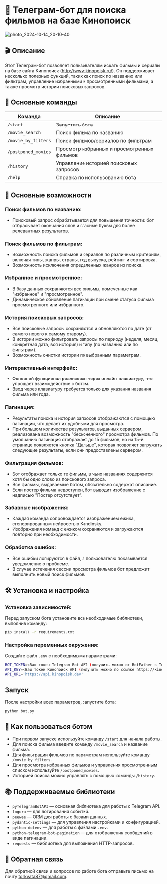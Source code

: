 # 🤖 Телеграм-бот для поиска фильмов на базе Кинопоиск
![photo_2024-10-14_20-10-40](https://github.com/user-attachments/assets/e90b1509-49b9-4d79-8b9c-b6f1c1c830c4)

## 🎬 Описание
Этот Телеграм-бот позволяет пользователям искать фильмы и сериалы на базе сайта Кинопоиск (http://www.kinopoisk.ru/). Он поддерживает несколько полезных функций, таких как поиск по названию или фильтрам, управление избранными и просмотренными фильмами, а также просмотр истории поисковых запросов.

## 📜 Основные команды
| Команда             | Описание                                   |
|---------------------|--------------------------------------------|
| `/start`            | Запустить бота                             |
| `/movie_search`     | Поиск фильма по названию                   |
| `/movie_by_filters` | Поиск фильмов/сериалов по фильтрам         |
| `/postponed_movies` | Просмотр избранных и просмотренных фильмов |
| `/history`          | Управление историей поисковых запросов     |
| `/help`             | Справка по использованию бота              |

## 🚀 Основные возможности

### Поиск фильмов по названию:
- Поисковый запрос обрабатывается для повышения точности: бот отбрасывает окончания слов и гласные буквы для более релевантных результатов.

### Поиск фильмов по фильтрам:
- Возможность поиска фильмов и сериалов по различным критериям, включая типы, жанры, страны, год выпуска, рейтинг и сортировка.
- Возможность исключения определенных жанров из поиска.

### Избранное и просмотренное:
- В базу данных сохраняются все фильмы, помеченные как "избранное" и "просмотренное".
- Динамическое обновление пагинации при смене статуса фильма просмотренного или избранного.

### История поисковых запросов:
- Все поисковые запросы сохраняются и обновляются по дате (от самого нового к самому старому).
- В истории можно фильтровать запросы по периоду (неделя, месяц, конкретная дата, вся история) и типу (по названию или по фильтрам).
- Возможность очистки истории по выбранным параметрам.

### Интерактивный интерфейс:
- Основной функционал реализован через инлайн-клавиатуру, что упрощает взаимодействие с ботом.
- Ввод через клавиатуру требуется только для указания названия фильма или года.

### Пагинация:
- Результаты поиска и история запросов отображаются с помощью пагинации, что делает их удобными для просмотра.
- При большом количестве результатов, выданных сервером, реализована возможность "бесконечного" просмотра фильмов. По умолчанию пагинация отображает до 15 фильмов, но на 15-й странице появляется кнопка "Дальше", которая позволяет загружать следующие результаты, если они предоставлены сервером.

### Фильтрация фильмов:
- Бот отображает только те фильмы, в чьих названиях содержится хотя бы одно слово из поискового запроса.
- Все фильмы, выдаваемые ботом, обязательно содержат описание.
- Если постер фильма недоступен, бот выводит изображение с надписью "Постер отсутствует".

### Забавные изображения:
- Каждая команда сопровождается изображением ежика, сгенерированным нейросетью Kandinsky.
- Изображения команд с ежиком сохраняются и загружаются повторно при необходимости.

### Обработка ошибок:
- Все ошибки логируются в файл, а пользователю показывается уведомление о проблеме.
- В случае истечения сессии просмотра фильмов бот предложит выполнить новый поиск фильмов.

## 🛠 Установка и настройка

### Установка зависимостей:
Перед запуском бота установите все необходимые библиотеки, выполнив команду:

```bash
pip install -r requirements.txt
```
### Настройка переменных окружения:
Создайте файл `.env` с необходимыми параметрами:
```bash
BOT_TOKEN=<Ваш токен Telegram Bot API (получить можно от BotFather в Телеграм)>
API_KEY=<Ваш токен Кинопоиск API (получить можно по ссылке https://kinopoisk.dev/)>
API_URL='https://api.kinopoisk.dev'
```
## Запуск
После настройки всех параметров, запустите бота:
```bash
python bot.py
```
## 🤖 Как пользоваться ботом
- При первом запуске используйте команду `/start` для начала работы.
- Для поиска фильма введите команду `/movie_search` и название фильма.
- Для фильтрации фильмов по параметрам используйте команду `/movie_by_filters`.
- Для просмотра избранных фильмов и управления просмотренным списком используйте `/postponed_movies`.
- Историей поиска можно управлять с помощью команды `/history`.

## 📚 Поддерживаемые библиотеки
- `pyTelegramBotAPI` — основная библиотека для работы с Telegram API.
- `loguru` — для логирования событий.
- `peewee` — ORM для работы с базами данных.
- `pydantic-settings` — для управления настройками и конфигурацией.
- `python-dotenv` — для работы с файлами `.env`.
- `python-telegram-bot-pagination` — для отображения сообщений в виде пагинации.
- `requests` — библиотека для выполнения HTTP-запросов.

## 📩 Обратная связь
Для обратной связи и вопросов по работе бота отправьте письмо на почту torkvata87@gmail.com.
